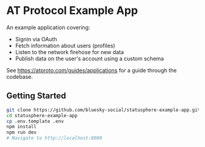 # AT Protocol Example App

An example application covering:

- Signin via OAuth
- Fetch information about users (profiles)
- Listen to the network firehose for new data
- Publish data on the user's account using a custom schema

See https://atproto.com/guides/applications for a guide through the codebase.

## Getting Started

```sh
git clone https://github.com/bluesky-social/statusphere-example-app.git
cd statusphere-example-app
cp .env.template .env
npm install
npm run dev
# Navigate to http://localhost:8080
```

